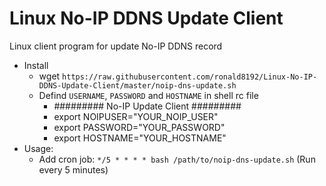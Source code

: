 # Linux No-IP DDNS Update Client
Linux client program for update No-IP DDNS record

* Install
  * wget `https://raw.githubusercontent.com/ronald8192/Linux-No-IP-DDNS-Update-Client/master/noip-dns-update.sh`
  * Defind `USERNAME`, `PASSWORD` and `HOSTNAME` in shell rc file
    * ######### No-IP Update Client #########
    * export NOIPUSER="YOUR_NOIP_USER"
    * export PASSWORD="YOUR_PASSWORD"
    * export HOSTNAME="YOUR_HOSTNAME"
* Usage:
  * Add cron job: `*/5 * * * * bash /path/to/noip-dns-update.sh` (Run every 5 minutes)
